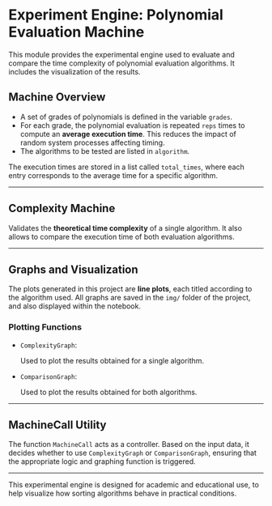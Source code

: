 # Experiment Engine: Polynomial Evaluation Machine

This module provides the experimental engine used to evaluate and compare the time complexity of polynomial evaluation algorithms. It includes the visualization of the results.

## Machine Overview

- A set of grades of polynomials is defined in the variable `grades`.
- For each grade, the polynomial evaluation is repeated `reps` times to compute an **average execution time**. This reduces the impact of random system processes affecting timing.
- The algorithms to be tested are listed in `algorithm`.

The execution times are stored in a list called `total_times`, where each entry corresponds to the average time for a specific algorithm.

---

## Complexity Machine

  Validates the **theoretical time complexity** of a single algorithm. It also allows to compare the execution time of both evaluation algorithms.

---

## Graphs and Visualization

The plots generated in this project are **line plots**, each titled according to the algorithm used. All graphs are saved in the `img/` folder of the project, and also displayed within the notebook.

### Plotting Functions

- `ComplexityGraph`:

  Used to plot the results obtained for a single algorithm.

- `ComparisonGraph`:  

  Used to plot the results obtained for both algorithms.

---

## MachineCall Utility

The function `MachineCall` acts as a controller. Based on the input data, it decides whether to use `ComplexityGraph` or `ComparisonGraph`, ensuring that the appropriate logic and graphing function is triggered.

---

This experimental engine is designed for academic and educational use, to help visualize how sorting algorithms behave in practical conditions.